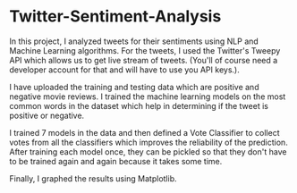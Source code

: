 # Twitter-Sentiment-Analysis

In this project, I analyzed tweets for their sentiments using NLP and Machine Learning algorithms. For the tweets, I used the Twitter's Tweepy API which allows us to get live stream of tweets. (You'll of course need a developer account for that and will have to use you API keys.). 

I have uploaded the training and testing data which are positive and negative movie reviews. I trained the machine learning models on the most common words in the dataset which help in determining if the tweet is positive or negative. 

I trained 7 models in the data and then defined a Vote Classifier to collect votes from all the classifiers which improves the reliability of the prediction. After training each model once, they can be pickled so that they don't have to be trained again and again because it takes some time. 

Finally, I graphed the results using Matplotlib. 
